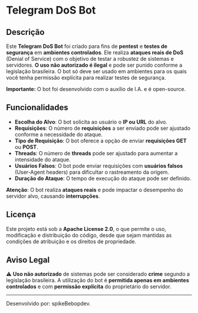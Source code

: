 
# Telegram DoS Bot

## Descrição

Este **Telegram DoS Bot** foi criado para fins de **pentest** e **testes de segurança** em **ambientes controlados**. Ele realiza **ataques reais de DoS** (Denial of Service) com o objetivo de testar a robustez de sistemas e servidores. **O uso não autorizado é ilegal** e pode ser punido conforme a legislação brasileira. O bot só deve ser usado em ambientes para os quais você tenha permissão explícita para realizar testes de segurança.

**Importante:** O bot foi desenvolvido com o auxílio de I.A. e é open-source. 

## Funcionalidades

- **Escolha do Alvo**: O bot solicita ao usuário o **IP ou URL** do alvo.
- **Requisições**: O número de **requisições** a ser enviado pode ser ajustado conforme a necessidade do ataque.
- **Tipo de Requisição**: O bot oferece a opção de enviar **requisições GET** ou **POST**.
- **Threads**: O número de **threads** pode ser ajustado para aumentar a intensidade do ataque.
- **Usuários Falsos**: O bot pode enviar requisições com **usuários falsos** (User-Agent headers) para dificultar o rastreamento da origem.
- **Duração do Ataque**: O tempo de execução do ataque pode ser definido.

**Atenção**: O bot realiza **ataques reais** e pode impactar o desempenho do servidor alvo, causando **interrupções**.

## Licença

Este projeto está sob a **Apache License 2.0**, o que permite o uso, modificação e distribuição do código, desde que sejam mantidas as condições de atribuição e os direitos de propriedade.

## Aviso Legal

⚠️ **Uso não autorizado** de sistemas pode ser considerado **crime** segundo a legislação brasileira. A utilização do bot é **permitida apenas em ambientes controlados** e com **permissão explícita** do proprietário do servidor.

---

Desenvolvido por: spikeBebopdev.


